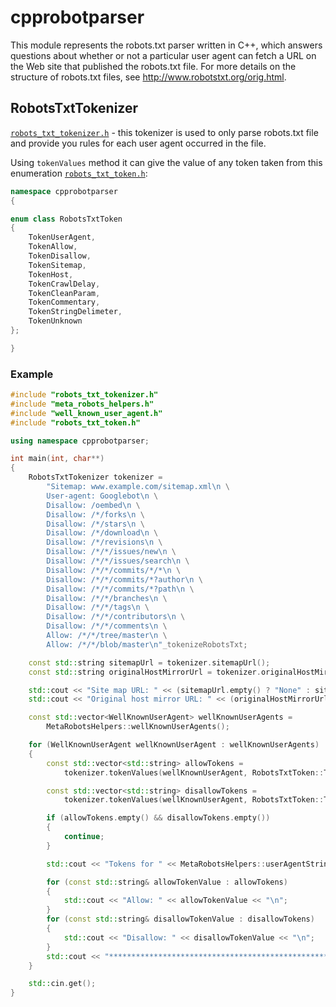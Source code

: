 # cpprobotparser
This module represents the robots.txt parser written in C++, which answers questions about whether or not a particular user agent can fetch a URL on the Web site that published the robots.txt file. For more details on the structure of robots.txt files, see http://www.robotstxt.org/orig.html.

## RobotsTxtTokenizer

[`robots_txt_tokenizer.h`](https://github.com/andrascii/cpprobotparser/blob/master/include/robots_txt_tokenizer.h) - this tokenizer is used to only parse robots.txt file and provide you rules for each user agent occurred in the file.

Using `tokenValues` method it can give the value of any token taken from this enumeration [`robots_txt_token.h`](https://github.com/andrascii/cpprobotparser/blob/master/include/robots_txt_token.h):

```cpp
namespace cpprobotparser
{

enum class RobotsTxtToken
{
    TokenUserAgent,
    TokenAllow,
    TokenDisallow,
    TokenSitemap,
    TokenHost,
    TokenCrawlDelay,
    TokenCleanParam,
    TokenCommentary,
    TokenStringDelimeter,
    TokenUnknown
};

}
```

### Example

```cpp
#include "robots_txt_tokenizer.h"
#include "meta_robots_helpers.h"
#include "well_known_user_agent.h"
#include "robots_txt_token.h"

using namespace cpprobotparser;

int main(int, char**)
{
    RobotsTxtTokenizer tokenizer =
        "Sitemap: www.example.com/sitemap.xml\n \
        User-agent: Googlebot\n \
        Disallow: /oembed\n \
        Disallow: /*/forks\n \
        Disallow: /*/stars\n \
        Disallow: /*/download\n \
        Disallow: /*/revisions\n \
        Disallow: /*/*/issues/new\n \
        Disallow: /*/*/issues/search\n \
        Disallow: /*/*/commits/*/*\n \
        Disallow: /*/*/commits/*?author\n \
        Disallow: /*/*/commits/*?path\n \
        Disallow: /*/*/branches\n \
        Disallow: /*/*/tags\n \
        Disallow: /*/*/contributors\n \
        Disallow: /*/*/comments\n \
        Allow: /*/*/tree/master\n \
        Allow: /*/*/blob/master\n"_tokenizeRobotsTxt;

    const std::string sitemapUrl = tokenizer.sitemapUrl();
    const std::string originalHostMirrorUrl = tokenizer.originalHostMirrorUrl();

    std::cout << "Site map URL: " << (sitemapUrl.empty() ? "None" : sitemapUrl) << "\n";
    std::cout << "Original host mirror URL: " << (originalHostMirrorUrl.empty() ? "None" : originalHostMirrorUrl) << "\n";

    const std::vector<WellKnownUserAgent> wellKnownUserAgents =
        MetaRobotsHelpers::wellKnownUserAgents();

    for (WellKnownUserAgent wellKnownUserAgent : wellKnownUserAgents)
    {
        const std::vector<std::string> allowTokens =
            tokenizer.tokenValues(wellKnownUserAgent, RobotsTxtToken::TokenAllow);

        const std::vector<std::string> disallowTokens =
            tokenizer.tokenValues(wellKnownUserAgent, RobotsTxtToken::TokenDisallow);

        if (allowTokens.empty() && disallowTokens.empty())
        {
            continue;
        }

        std::cout << "Tokens for " << MetaRobotsHelpers::userAgentString(wellKnownUserAgent) << ": \n";

        for (const std::string& allowTokenValue : allowTokens)
        {
            std::cout << "Allow: " << allowTokenValue << "\n";
        }
        for (const std::string& disallowTokenValue : disallowTokens)
        {
            std::cout << "Disallow: " << disallowTokenValue << "\n";
        }
        std::cout << "*************************************************************************\n\n";
    }

    std::cin.get();
}
```
